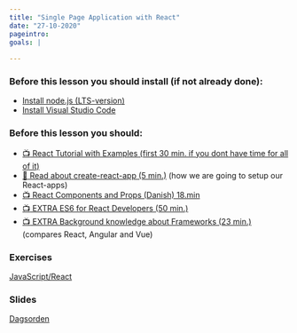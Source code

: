 ```yaml
---
title: "Single Page Application with React"
date: "27-10-2020"
pageintro:
goals: |
  
---
```


### Before this lesson you should install (if not already done):

- [Install node.js (LTS-version)](https://nodejs.org/en/)
- [Install Visual Studio Code](https://code.visualstudio.com/download)



### Before this lesson you should:

<!--BEGIN readings ##-->

- [:tv: React Tutorial with Examples (first 30 min. if you dont have time for all of it)](https://www.youtube.com/watch?v=Ke90Tje7VS0&t=439s)
- [:book: Read about create-react-app (5 min.)](https://github.com/facebook/create-react-app/blob/master/README.md#creating-an-app) (how we are going to setup our React-apps)
- [:tv: React Components and Props (Danish) 18.min](https://youtu.be/X0lvJySSH3Q)
- [:tv: EXTRA ES6 for React Developers (50 min.)](https://www.youtube.com/watch?v=NCwa_xi0Uuc)
- [:tv: EXTRA Background knowledge about Frameworks (23 min.)](https://www.youtube.com/watch?v=SWZ_4YBFBhs) (compares React, Angular and Vue)
<!--END readings_guides ##-->

### Exercises

 <!--BEGIN exercises ##-->

[JavaScript/React](https://docs.google.com/document/d/17iG0I2cpgdfmOIW9J-L8kNaO47DILFIzEc9Yi8yW6-o/edit?usp=sharing)

<!--END exercises ##-->

### Slides

[Dagsorden](https://github.com/HartmannDemoCode/pages/blob/master/dag1.md)
